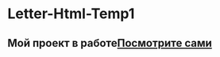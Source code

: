 # Letter-Html-Temp1

## Мой проект в работе[Посмотрите сами](https://malankinam.github.io/Letter-Html-Temp1/)
